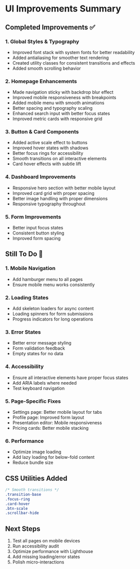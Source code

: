 # UI Improvements Summary

## Completed Improvements ✅

### 1. Global Styles & Typography
- Improved font stack with system fonts for better readability
- Added antialiasing for smoother text rendering
- Created utility classes for consistent transitions and effects
- Added smooth scrolling behavior

### 2. Homepage Enhancements
- Made navigation sticky with backdrop blur effect
- Improved mobile responsiveness with breakpoints
- Added mobile menu with smooth animations
- Better spacing and typography scaling
- Enhanced search input with better focus states
- Improved metric cards with responsive grid

### 3. Button & Card Components
- Added active scale effect to buttons
- Improved hover states with shadows
- Better focus rings for accessibility
- Smooth transitions on all interactive elements
- Card hover effects with subtle lift

### 4. Dashboard Improvements
- Responsive hero section with better mobile layout
- Improved card grid with proper spacing
- Better image handling with proper dimensions
- Responsive typography throughout

### 5. Form Improvements
- Better input focus states
- Consistent button styling
- Improved form spacing

## Still To Do 🚧

### 1. Mobile Navigation
- Add hamburger menu to all pages
- Ensure mobile menu works consistently

### 2. Loading States
- Add skeleton loaders for async content
- Loading spinners for form submissions
- Progress indicators for long operations

### 3. Error States
- Better error message styling
- Form validation feedback
- Empty states for no data

### 4. Accessibility
- Ensure all interactive elements have proper focus states
- Add ARIA labels where needed
- Test keyboard navigation

### 5. Page-Specific Fixes
- Settings page: Better mobile layout for tabs
- Profile page: Improved form layout
- Presentation editor: Mobile responsiveness
- Pricing cards: Better mobile stacking

### 6. Performance
- Optimize image loading
- Add lazy loading for below-fold content
- Reduce bundle size

## CSS Utilities Added

```css
/* Smooth transitions */
.transition-base
.focus-ring
.card-hover
.btn-scale
.scrollbar-hide
```

## Next Steps
1. Test all pages on mobile devices
2. Run accessibility audit
3. Optimize performance with Lighthouse
4. Add missing loading/error states
5. Polish micro-interactions
